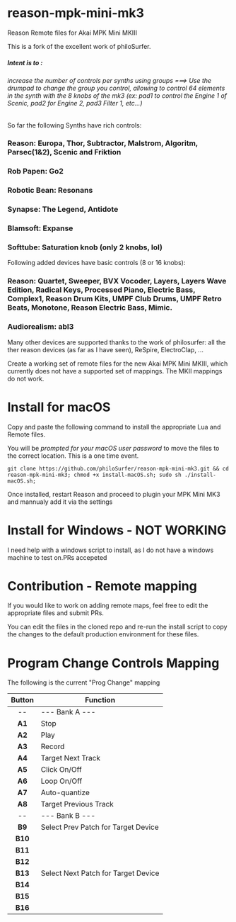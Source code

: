 # reason-mpk-mini-mk3
Reason Remote files for Akai MPK Mini MKIII

This is a fork of the excellent work of philoSurfer.
##### Intent is to :
###### increase the number of controls per synths using groups ===> Use the drumpad to change the group you control, allowing to control 64 elements in the synth with the 8 knobs of the mk3 (ex: pad1 to control the Engine 1 of Scenic, pad2 for Engine 2, pad3 Filter 1, etc...)

So far the following Synths have rich controls:
### Reason: Europa, Thor, Subtractor, Malstrom, Algoritm, Parsec(1&2), Scenic and Friktion
### Rob Papen: Go2
### Robotic Bean: Resonans
### Synapse: The Legend, Antidote
### Blamsoft: Expanse
### Softtube: Saturation knob (only 2 knobs, lol)

Following added devices have basic controls (8 or 16 knobs):
### Reason: Quartet, Sweeper, BVX Vocoder, Layers, Layers Wave Edition, Radical Keys, Processed Piano, Electric Bass, Complex1, Reason Drum Kits, UMPF Club Drums, UMPF Retro Beats, Monotone, Reason Electric Bass, Mimic.
### Audiorealism: abl3

Many other devices are supported thanks to the work of philosurfer: all the ther reason devices (as far as I have seen), ReSpire, ElectroClap, ...




Create a working set of remote files for the new Akai MPK Mini MKIII, which currently does not have a supported set of mappings.  The MKII mappings do not work.


# Install for macOS
Copy and paste the following command to install the appropriate Lua and Remote files.

You will be _prompted for your macOS user password_ to move the files to the correct location. This is a one time event.
```
git clone https://github.com/philoSurfer/reason-mpk-mini-mk3.git && cd reason-mpk-mini-mk3; chmod +x install-macOS.sh; sudo sh ./install-macOS.sh;
```

Once installed, restart Reason and proceed to plugin your MPK Mini MK3 and mannualy add it via the settings


# Install for Windows - NOT WORKING
I need help with a windows script to install, as I do not have a windows machine to test on.PRs accepeted


# Contribution - Remote mapping
If you would like to work on adding remote maps, feel free to edit the appropriate files and submit PRs.   

You can edit the files in the cloned repo and re-run the install script to copy the changes to the default production environment for these files.

# Program Change Controls Mapping

The following is the current "Prog Change" mapping

| Button | Function|
| :---: | ------|
| --  | --- Bank A ---  |
| __A1__  |  Stop  |
| __A2__  |  Play  |
| __A3__  |  Record |
| __A4__  |  Target Next Track |
| __A5__  |  Click On/Off |
| __A6__  |  Loop On/Off  |
| __A7__  |  Auto-quantize  |
| __A8__  |  Target Previous Track  |
| -- | --- Bank B --- |
| __B9__  |  Select Prev Patch for Target Device  |
| __B10__ | |
| __B11__ | |
| __B12__ | |
| __B13__ | Select Next Patch for Target Device |
| __B14__ | |
| __B15__ | |
| __B16__ | |
